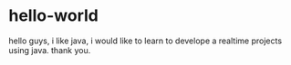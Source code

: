# hello-world
hello guys,
i like java, i would like to learn to develope a realtime projects using java.
thank you.
